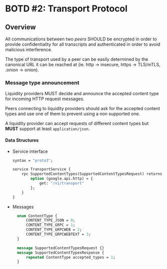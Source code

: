 # BOTD #2: Transport Protocol


## Overview

All communications between two *peers* SHOULD be encrypted in order to provide confidentiality for all transcripts and authenticated in order to avoid malicious interference.

The type of transport used by a peer can be easily determined by the canonical URL it can be reached at (ie. http -> insecure, https -> TLS/mTLS, .onion -> onion).

### Message type announcement

Liquidity providers MUST decide and announce the accepted content type for incoming HTTP request messages.

Peers connecting to liquidity providers should ask for the accepted content types and use one of them to prevent using a non supported one.

A liquidity provider can accept requests of different content types but **MUST** support at least `application/json`.


#### Data Structures

* Service interface
	```protobuf
	syntax = "proto3";

	service TransportService {
		rpc SupportedContentTypes(SupportedContentTypesRequest) returns (SupportedContentTypesResponse) {
			option (google.api.http) = {
				get: "/v1/transport"
			};
		}
	}
	```

* Messages
  ```protobuf
	enum ContentType {
		CONTENT_TYPE_JSON = 0;
		CONTENT_TYPE_GRPC = 1;
		CONTENT_TYPE_GRPCWEB = 2;
		CONTENT_TYPE_GRPCWEBTEXT = 3;
	}

	message SupportedContentTypesRequest {}
	message SupportedContentTypesResponse {
		repeated ContentType accepted_types = 1;
	}
	```








	
